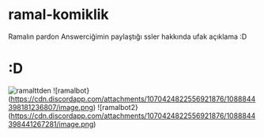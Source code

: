 # ramal-komiklik
Ramalın pardon Answerciğimin paylaştığı ssler hakkında ufak açıklama :D


# :D
![ramalttden](https://cdn.discordapp.com/attachments/1070424822556921876/1075518681263640586/image.png)
![ramalbot}(https://cdn.discordapp.com/attachments/1070424822556921876/1088844398181236807/image.png)
![ramalbot2}(https://cdn.discordapp.com/attachments/1070424822556921876/1088844398441267281/image.png)
